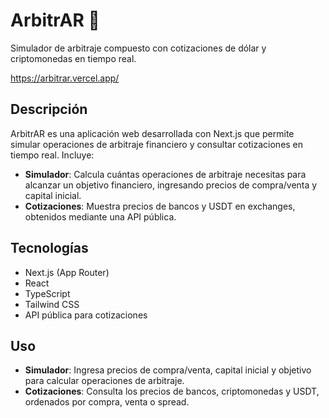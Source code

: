 # ArbitrAR 🦫

Simulador de arbitraje compuesto con cotizaciones de dólar y criptomonedas en tiempo real.

https://arbitrar.vercel.app/

## Descripción

ArbitrAR es una aplicación web desarrollada con Next.js que permite simular operaciones de arbitraje financiero y consultar cotizaciones en tiempo real. Incluye:

- **Simulador**: Calcula cuántas operaciones de arbitraje necesitas para alcanzar un objetivo financiero, ingresando precios de compra/venta y capital inicial.
- **Cotizaciones**: Muestra precios de bancos y USDT en exchanges, obtenidos mediante una API pública.

## Tecnologías

- Next.js (App Router)
- React
- TypeScript
- Tailwind CSS
- API pública para cotizaciones

## Uso

- **Simulador**: Ingresa precios de compra/venta, capital inicial y objetivo para calcular operaciones de arbitraje.
- **Cotizaciones**: Consulta los precios de bancos, criptomonedas y USDT, ordenados por compra, venta o spread.
